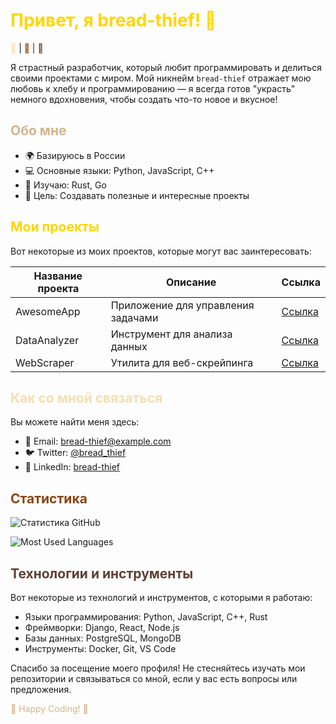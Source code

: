 # <span style="color: #FFD700;">Привет, я bread-thief! 👋</span>

<span style="color: #F5DEB3;">🍞</span> | <span style="color: #8B4513;">🥖</span> | <span style="color: #5D4037;">🍕</span>

Я страстный разработчик, который любит программировать и делиться своими проектами с миром. Мой никнейм `bread-thief` отражает мою любовь к хлебу и программированию — я всегда готов "украсть" немного вдохновения, чтобы создать что-то новое и вкусное!

## <span style="color: #D2B48C;">Обо мне</span>

- 🌍 Базируюсь в России
- 💻 Основные языки: Python, JavaScript, C++
- 🔭 Изучаю: Rust, Go
- 🎯 Цель: Создавать полезные и интересные проекты

## <span style="color: #FFD700;">Мои проекты</span>

Вот некоторые из моих проектов, которые могут вас заинтересовать:

| Название проекта | Описание | Ссылка |
|-------------------|----------|--------|
| AwesomeApp        | Приложение для управления задачами | [Ссылка](https://github.com/bread-thief/AwesomeApp) |
| DataAnalyzer      | Инструмент для анализа данных | [Ссылка](https://github.com/bread-thief/DataAnalyzer) |
| WebScraper        | Утилита для веб-скрейпинга | [Ссылка](https://github.com/bread-thief/WebScraper) |

## <span style="color: #F5DEB3;">Как со мной связаться</span>

Вы можете найти меня здесь:

- 📧 Email: bread-thief@example.com
- 🐦 Twitter: [@bread_thief](https://twitter.com/bread_thief)
- 💼 LinkedIn: [bread-thief](https://www.linkedin.com/in/bread-thief)

## <span style="color: #8B4513;">Статистика</span>

![Статистика GitHub](https://github-readme-stats.vercel.app/api?username=bread-thief&show_icons=true&theme=buefy)

![Most Used Languages](https://github-readme-stats.vercel.app/api/top-langs/?username=bread-thief&layout=compact&theme=buefy)

## <span style="color: #5D4037;">Технологии и инструменты</span>

Вот некоторые из технологий и инструментов, с которыми я работаю:

- Языки программирования: Python, JavaScript, C++, Rust
- Фреймворки: Django, React, Node.js
- Базы данных: PostgreSQL, MongoDB
- Инструменты: Docker, Git, VS Code

Спасибо за посещение моего профиля! Не стесняйтесь изучать мои репозитории и связываться со мной, если у вас есть вопросы или предложения.

<span style="color: #D2B48C;">🍞 Happy Coding! 🍞</span>
